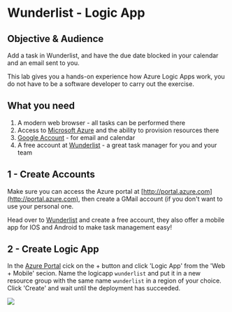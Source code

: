 # Wunderlist - Logic App

## Objective & Audience

Add a task in Wunderlist, and have the due date blocked in your calendar and an email sent to you.

This lab gives you a hands-on experience how Azure Logic Apps work, you do not have to be a software developer to carry out the exercise.

## What you need

1. A modern web browser - all tasks can be performed there
2. Access to [Microsoft Azure](http://portal.azure.com) and the ability to provision resources there
3. [Google Account](http://www.gmail.com) - for email and calendar
4. A free account at [Wunderlist](http://www.wunderlist.com) - a great task manager for you and your team

## 1 - Create Accounts

Make sure you can access the Azure portal at [http://portal.azure.com](http://portal.azure.com), then create a GMail account (if you don't want to use your personal one.

Head over to [Wunderlist](http://www.wunderlist.com) and create a free account, they also offer a mobile app for IOS and Android to make task management easy!

## 2 - Create Logic App

In the [Azure Portal](http://portal.azure.com) cick on the + button and click 'Logic App' from the 'Web + Mobile' secion. Name the logicapp `wunderlist` and put it in a new resource group with the same name `wunderlist` in a region of your choice. Click 'Create' and wait until the deployment has succeeded.

![](/img/wl-lab-01?raw=true "")
